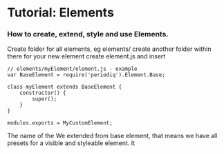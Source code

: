 # Tutorial: Elements
### How to create, extend, style and use Elements.

Create folder for all elements, eg elements/
create another folder within there for your new element
create element.js and insert

    // elements/myElement/element.js - example
    var BaseElement = require('periodiq').Element.Base;

    class myElement extends BaseElement {
        constructor() {
            super();
        }
    }

    modules.exports = MyCustomElement;

The name of the
We extended from base element, that means we have all presets for a visible and styleable element.
It
